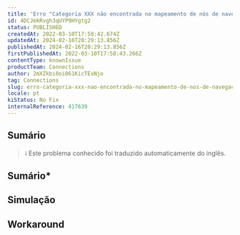 ```yaml
---
title: 'Erro "Categoria XXX não encontrada no mapeamento de nós de navegação para a especificação do departamento da SKU, escolha uma categoria global mais específica" persistente'
id: 4DCJmkRvgh3qUYP9HYgtg2
status: PUBLISHED
createdAt: 2022-03-10T17:58:42.674Z
updatedAt: 2024-02-16T20:29:13.856Z
publishedAt: 2024-02-16T20:29:13.856Z
firstPublishedAt: 2022-03-10T17:58:43.266Z
contentType: knownIssue
productTeam: Connections
author: 2mXZkbi0oi061KicTExNjo
tag: Connections
slug: erro-categoria-xxx-nao-encontrada-no-mapeamento-de-nos-de-navegacao-para-a-especificacao-do-departamento-da-sku-escolha-uma-categoria-global-mais-especifica-persistente
locale: pt
kiStatus: No Fix
internalReference: 417639
---
```


## Sumário

>ℹ️ Este problema conhecido foi traduzido automaticamente do inglês.

## **Sumário***

## Simulação



## Workaround



